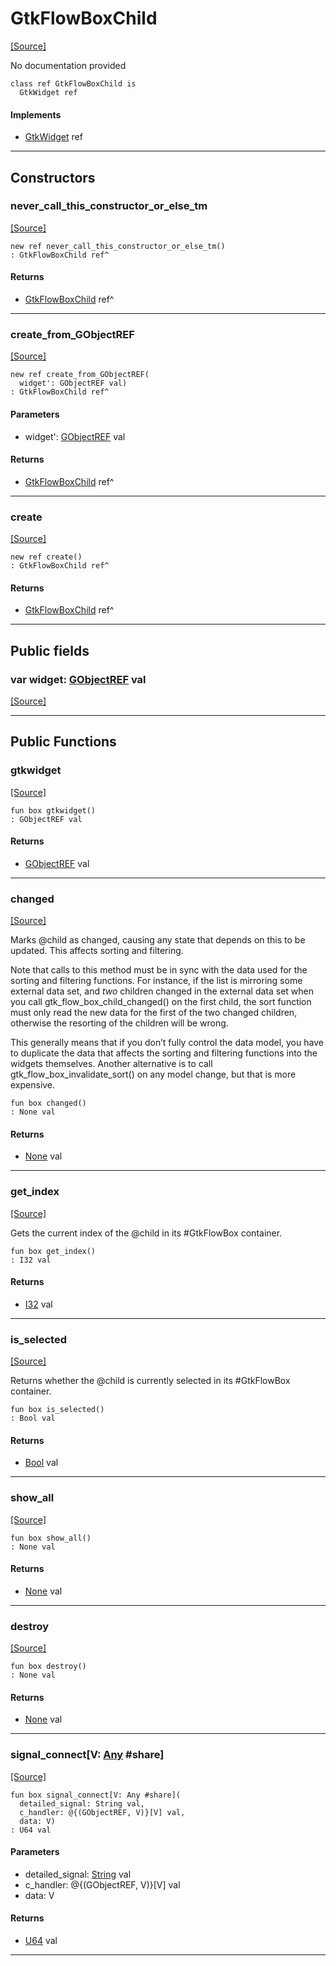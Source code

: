 # GtkFlowBoxChild
<span class="source-link">[[Source]](src/gtk3/GtkFlowBoxChild.md#L6)</span>

No documentation provided


```pony
class ref GtkFlowBoxChild is
  GtkWidget ref
```

#### Implements

* [GtkWidget](gtk3-GtkWidget.md) ref

---

## Constructors

### never_call_this_constructor_or_else_tm
<span class="source-link">[[Source]](src/gtk3/GtkFlowBoxChild.md#L13)</span>


```pony
new ref never_call_this_constructor_or_else_tm()
: GtkFlowBoxChild ref^
```

#### Returns

* [GtkFlowBoxChild](gtk3-GtkFlowBoxChild.md) ref^

---

### create_from_GObjectREF
<span class="source-link">[[Source]](src/gtk3/GtkFlowBoxChild.md#L16)</span>


```pony
new ref create_from_GObjectREF(
  widget': GObjectREF val)
: GtkFlowBoxChild ref^
```
#### Parameters

*   widget': [GObjectREF](gtk3-..-gobject-GObjectREF.md) val

#### Returns

* [GtkFlowBoxChild](gtk3-GtkFlowBoxChild.md) ref^

---

### create
<span class="source-link">[[Source]](src/gtk3/GtkFlowBoxChild.md#L20)</span>


```pony
new ref create()
: GtkFlowBoxChild ref^
```

#### Returns

* [GtkFlowBoxChild](gtk3-GtkFlowBoxChild.md) ref^

---

## Public fields

### var widget: [GObjectREF](gtk3-..-gobject-GObjectREF.md) val
<span class="source-link">[[Source]](src/gtk3/GtkFlowBoxChild.md#L10)</span>



---

## Public Functions

### gtkwidget
<span class="source-link">[[Source]](src/gtk3/GtkFlowBoxChild.md#L12)</span>


```pony
fun box gtkwidget()
: GObjectREF val
```

#### Returns

* [GObjectREF](gtk3-..-gobject-GObjectREF.md) val

---

### changed
<span class="source-link">[[Source]](src/gtk3/GtkFlowBoxChild.md#L24)</span>


Marks @child as changed, causing any state that depends on this
to be updated. This affects sorting and filtering.

Note that calls to this method must be in sync with the data
used for the sorting and filtering functions. For instance, if
the list is mirroring some external data set, and *two* children
changed in the external data set when you call
gtk_flow_box_child_changed() on the first child, the sort function
must only read the new data for the first of the two changed
children, otherwise the resorting of the children will be wrong.

This generally means that if you don’t fully control the data
model, you have to duplicate the data that affects the sorting
and filtering functions into the widgets themselves. Another
alternative is to call gtk_flow_box_invalidate_sort() on any
model change, but that is more expensive.


```pony
fun box changed()
: None val
```

#### Returns

* [None](builtin-None.md) val

---

### get_index
<span class="source-link">[[Source]](src/gtk3/GtkFlowBoxChild.md#L45)</span>


Gets the current index of the @child in its #GtkFlowBox container.


```pony
fun box get_index()
: I32 val
```

#### Returns

* [I32](builtin-I32.md) val

---

### is_selected
<span class="source-link">[[Source]](src/gtk3/GtkFlowBoxChild.md#L51)</span>


Returns whether the @child is currently selected in its
#GtkFlowBox container.


```pony
fun box is_selected()
: Bool val
```

#### Returns

* [Bool](builtin-Bool.md) val

---

### show_all
<span class="source-link">[[Source]](src/gtk3/GtkWidget.md#L4)</span>


```pony
fun box show_all()
: None val
```

#### Returns

* [None](builtin-None.md) val

---

### destroy
<span class="source-link">[[Source]](src/gtk3/GtkWidget.md#L7)</span>


```pony
fun box destroy()
: None val
```

#### Returns

* [None](builtin-None.md) val

---

### signal_connect\[V: [Any](builtin-Any.md) #share\]
<span class="source-link">[[Source]](src/gtk3/GtkWidget.md#L10)</span>


```pony
fun box signal_connect[V: Any #share](
  detailed_signal: String val,
  c_handler: @{(GObjectREF, V)}[V] val,
  data: V)
: U64 val
```
#### Parameters

*   detailed_signal: [String](builtin-String.md) val
*   c_handler: @{(GObjectREF, V)}[V] val
*   data: V

#### Returns

* [U64](builtin-U64.md) val

---


